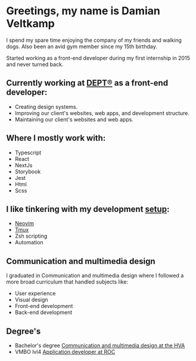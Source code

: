 # Greetings, my name is Damian Veltkamp

I spend my spare time enjoying the company of my friends and walking dogs. Also been an avid gym member since my 15th birthday.

Started working as a front-end developer during my first internship in 2015 and never turned back.

## Currently working at [DEPT®](https://www.deptagency.com/nl-nl/) as a front-end developer:

- Creating design systems.
- Improving our client's websites, web apps, and development structure.
- Maintaining our client's websites and web apps.

## Where I mostly work with:

- Typescript
- React
- NextJs
- Storybook
- Jest
- Html
- Scss

## I like tinkering with my development [setup](https://github.com/damianveltkamp/dotfiles):

- [Neovim](https://neovim.io/)
- [Tmux](https://github.com/tmux/tmux/wiki)
- Zsh scripting
- Automation

## Communication and multimedia design

I graduated in Communication and multimedia design where I followed a more broad curriculum that handled subjects like:

- User experience
- Visual design
- Front-end development
- Back-end development

## Degree's

- Bachelor's degree [Communication and multimedia design at the HVA](https://www.hva.nl/)
- VMBO lvl4 [Application developer at ROC](https://www.regiocollege.nl/)
